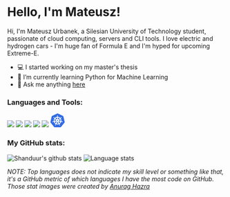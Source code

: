 # Hello, I'm Mateusz!

Hi, I'm Mateusz Urbanek, a Silesian University of Technology student, passionate of cloud computing, servers and CLI tools. I love electric and hydrogen cars - I'm huge fan of Formula E and I'm hyped for upcoming Extreme-E.

- 💻 I started working on my master's thesis
- 🌱 I’m currently learning Python for Machine Learning 
- 💬 Ask me anything [here](https://github.com/Shanduur/shanduur/issues)

### Languages and Tools: 

<code><a href="https://github.com/topics/python"><img height="32" src="https://upload.wikimedia.org/wikipedia/commons/0/05/Go_Logo_Blue.svg"></a></code>
<code><a href="https://github.com/topics/go"><img height="32" src="https://upload.wikimedia.org/wikipedia/commons/c/c3/Python-logo-notext.svg"></a></code>
<code><a href="https://github.com/topics/c"><img height="32" src="https://iconape.com/wp-content/png_logo_vector/c-programming-language-logo.png"></a></code>
<code><a href="https://github.com/topics/postgresql"><img height="32" src="https://upload.wikimedia.org/wikipedia/commons/2/29/Postgresql_elephant.svg"></a></code>
<code><a href="https://github.com/topics/docker"><img height="32" src="https://www.docker.com/sites/default/files/d8/styles/role_icon/public/2019-07/Moby-logo.png"></a></code> 
<code><a href="https://github.com/topics/kubernetes"><img height="32" src="https://raw.githubusercontent.com/kubernetes/kubernetes/master/logo/logo.svg"></a></code>    

### My GitHub stats:

![Shanduur's github stats](https://github-readme-stats.vercel.app/api?username=shanduur&show_icons=true&count_private=true)
![Language stats](https://github-readme-stats.vercel.app/api/top-langs/?username=shanduur&layout=compact&exclude_repo=shanduur.github.io)

*NOTE: Top languages does not indicate my skill level or something like that, it's a GitHub metric of which languages I have the most code on GitHub. Those stat images were created by [Anurag Hazra](https://github.com/anuraghazra)*
